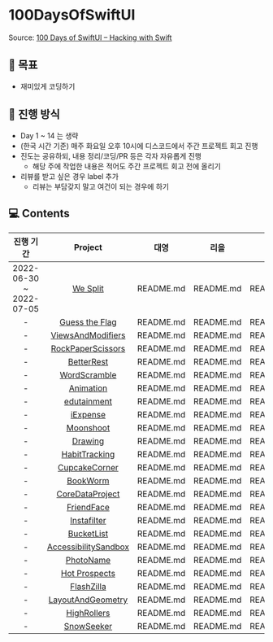 # 100DaysOfSwiftUI

Source: [100 Days of SwiftUI – Hacking with Swift](https://www.hackingwithswift.com/100/swiftui)

## 🎯 목표

- 재미있게 코딩하기

## 📌 진행 방식

- Day 1 ~ 14 는 생략
- (한국 시간 기준) 매주 화요일 오후 10시에 디스코드에서 주간 프로젝트 회고 진행
- 진도는 공유하되, 내용 정리/코딩/PR 등은 각자 자유롭게 진행
  - 해당 주에 작업한 내용은 적어도 주간 프로젝트 회고 전에 올리기
- 리뷰를 받고 싶은 경우 label 추가
  - 리뷰는 부담갖지 말고 여건이 되는 경우에 하기

## 💻 Contents

| 진행 기간 | Project | 대영 | 리을 | 무림 | 밀사 | 셑셑 |
| :-: | :-: | :-: | :-: | :-: | :-: | :-: | 
| 2022-06-30 ~ 2022-07-05 | [We Split](https://www.hackingwithswift.com/100/swiftui/16) | README.md | README.md | README.md | README.md | README.md |
| - | [Guess the Flag](https://www.hackingwithswift.com/100/swiftui/20) | README.md | README.md | README.md | README.md | README.md |
| - | [ViewsAndModifiers](https://www.hackingwithswift.com/100/swiftui/23) | README.md | README.md | README.md | README.md | README.md |
| - | [RockPaperScissors](https://www.hackingwithswift.com/guide/ios-swiftui/2/3/challenge) | README.md | README.md | README.md | README.md | README.md |
| - | [BetterRest](https://www.hackingwithswift.com/100/swiftui/26) | README.md | README.md | README.md | README.md | README.md |
| - | [WordScramble](https://www.hackingwithswift.com/100/swiftui/29) | README.md | README.md | README.md | README.md | README.md |
| - | [Animation](https://www.hackingwithswift.com/100/swiftui/32) | README.md | README.md | README.md | README.md | README.md |
| - | [edutainment](https://www.hackingwithswift.com/guide/ios-swiftui/3/3/challenge) | README.md | README.md | README.md | README.md | README.md |
| - | [iExpense](https://www.hackingwithswift.com/100/swiftui/36) | README.md | README.md | README.md | README.md | README.md |
| - | [Moonshoot](https://www.hackingwithswift.com/100/swiftui/39) | README.md | README.md | README.md | README.md | README.md |
| - | [Drawing](https://www.hackingwithswift.com/100/swiftui/43) | README.md | README.md | README.md | README.md | README.md |
| - | [HabitTracking](https://www.hackingwithswift.com/guide/ios-swiftui/4/3/challenge) | README.md | README.md | README.md | README.md | README.md |
| - | [CupcakeCorner](https://www.hackingwithswift.com/100/swiftui/49) | README.md | README.md | README.md | README.md | README.md |
| - | [BookWorm](https://www.hackingwithswift.com/100/swiftui/53) | README.md | README.md | README.md | README.md | README.md |
| - | [CoreDataProject](https://www.hackingwithswift.com/100/swiftui/57) | README.md | README.md | README.md | README.md | README.md |
| - | [FriendFace](https://www.hackingwithswift.com/guide/ios-swiftui/5/3/challenge) | README.md | README.md | README.md | README.md | README.md |
| - | [Instafilter](https://www.hackingwithswift.com/100/swiftui/62) | README.md | README.md | README.md | README.md | README.md |
| - | [BucketList](https://www.hackingwithswift.com/100/swiftui/68) | README.md | README.md | README.md | README.md | README.md |
| - | [AccessibilitySandbox](https://www.hackingwithswift.com/100/swiftui/74) | README.md | README.md | README.md | README.md | README.md |
| - | [PhotoName](https://www.hackingwithswift.com/guide/ios-swiftui/6/3/challenge) | README.md | README.md | README.md | README.md | README.md |
| - | [Hot Prospects](https://www.hackingwithswift.com/100/swiftui/79) | README.md | README.md | README.md | README.md | README.md |
| - | [FlashZilla](https://www.hackingwithswift.com/100/swiftui/86) | README.md | README.md | README.md | README.md | README.md |
| - | [LayoutAndGeometry](https://www.hackingwithswift.com/100/swiftui/92) | README.md | README.md | README.md | README.md | README.md |
| - | [HighRollers](https://www.hackingwithswift.com/guide/ios-swiftui/7/3/challenge) | README.md | README.md | README.md | README.md | README.md |
| - | [SnowSeeker](https://www.hackingwithswift.com/100/swiftui/96) | README.md | README.md | README.md | README.md | README.md |